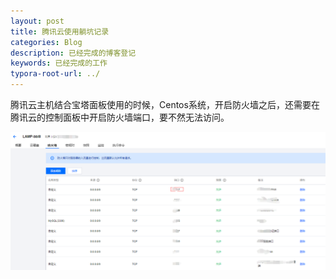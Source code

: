```yaml
---
layout: post
title: 腾讯云使用躺坑记录
categories: Blog
description: 已经完成的博客登记
keywords: 已经完成的工作
typora-root-url: ../
---
```

腾讯云主机结合宝塔面板使用的时候，Centos系统，开启防火墙之后，还需要在腾讯云的控制面板中开启防火墙端口，要不然无法访问。



![image-20220121110314056](/images/posts/image-20220121110314056.png)

